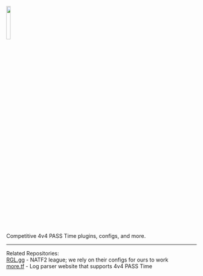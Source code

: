 <a href="https://passtime.tf/"><img src="https://github.com/blakeplusplus/p4sstime/blob/main/%5BExtras%5D/final_logo.png" width=15%></a>

Competitive 4v4 PASS Time plugins, configs, and more.

***

Related Repositories:\
[RGL.gg](https://github.com/RGLgg) - NATF2 league; we rely on their configs for ours to work\
[more.tf](https://github.com/calisirmori/more.tf) - Log parser website that supports 4v4 PASS Time
